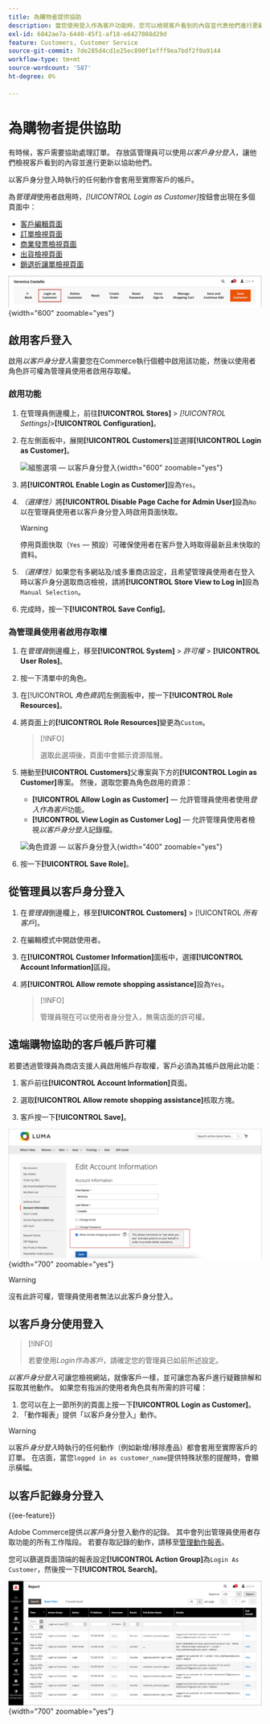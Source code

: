 ```yaml
---
title: 為購物者提供協助
description: 當您使用登入作為客戶功能時，您可以檢視客戶看到的內容並代表他們進行更新。
exl-id: 6842ae7a-6440-45f1-af18-e6427088d29d
feature: Customers, Customer Service
source-git-commit: 7de285d4cd1e25ec890f1efff9ea7bdf2f0a9144
workflow-type: tm+mt
source-wordcount: '587'
ht-degree: 0%

---
```


# 為購物者提供協助

有時候，客戶需要協助處理訂單。 存放區管理員可以使用&#x200B;_以客戶身分登入_，讓他們檢視客戶看到的內容並進行更新以協助他們。

以客戶身分登入時執行的任何動作會套用至實際客戶的帳戶。

為&#x200B;_管理員_&#x200B;使用者啟用時，_[!UICONTROL Login as Customer]_&#x200B;按鈕會出現在多個頁面中：

* [客戶編輯頁面](../customers/update-account.md)
* [訂單檢視頁面](../stores-purchase/order-processing.md)
* [商業發票檢視頁面](../stores-purchase/invoices.md)
* [出貨檢視頁面](../stores-purchase/shipments.md)
* [銷退折讓單檢視頁面](../stores-purchase/credit-memo-create.md)

![以客戶身分登入](assets/login-as-customer.png){width="600" zoomable="yes"}

## 啟用客戶登入

啟用&#x200B;_以客戶身分登入_&#x200B;需要您在Commerce執行個體中啟用該功能，然後以使用者角色許可權為管理員使用者啟用存取權。

### 啟用功能

1. 在管理員側邊欄上，前往&#x200B;**[!UICONTROL Stores]** > _[!UICONTROL Settings]_>**[!UICONTROL Configuration]**。

1. 在左側面板中，展開&#x200B;**[!UICONTROL Customers]**&#x200B;並選擇&#x200B;**[!UICONTROL Login as Customer]**。

   ![組態選項 — 以客戶身分登入](../configuration-reference/customers/assets/login-as-customer.png){width="600" zoomable="yes"}

1. 將&#x200B;**[!UICONTROL Enable Login as Customer]**&#x200B;設為`Yes`。

1. _（選擇性）_&#x200B;將&#x200B;**[!UICONTROL Disable Page Cache for Admin User]**&#x200B;設為`No`以在管理員使用者以客戶身分登入時啟用頁面快取。

   >[!WARNING]
   >
   > 停用頁面快取（`Yes` — 預設）可確保使用者在客戶登入時取得最新且未快取的資料。

1. _（選擇性）_&#x200B;如果您有多網站及/或多重商店設定，且希望管理員使用者在登入時以客戶身分選取商店檢視，請將&#x200B;**[!UICONTROL Store View to Log in]**&#x200B;設為`Manual Selection`。

1. 完成時，按一下&#x200B;**[!UICONTROL Save Config]**。

### 為管理員使用者啟用存取權

1. 在&#x200B;_管理員_&#x200B;側邊欄上，移至&#x200B;**[!UICONTROL System]** > _許可權_ > **[!UICONTROL User Roles]**。

1. 按一下清單中的角色。

1. 在&#x200B;[!UICONTROL _角色資訊_]&#x200B;左側面板中，按一下&#x200B;**[!UICONTROL Role Resources]**。

1. 將頁面上的&#x200B;**[!UICONTROL Role Resources]**&#x200B;變更為`Custom`。

   >[!INFO]
   >
   > 選取此選項後，頁面中會顯示資源階層。

1. 捲動至&#x200B;**[!UICONTROL Customers]**&#x200B;父專案與下方的&#x200B;**[!UICONTROL Login as Customer]**&#x200B;專案。 然後，選取您要為角色啟用的資源：

   * **[!UICONTROL Allow Login as Customer]** — 允許管理員使用者使用&#x200B;_登入作為客戶_&#x200B;功能。
   * **[!UICONTROL View Login as Customer Log]** — 允許管理員使用者檢視&#x200B;_以客戶身分登入_&#x200B;記錄檔。

   ![角色資源 — 以客戶身分登入](assets/customers-login-as-customer-role-resources.png){width="400" zoomable="yes"}

1. 按一下&#x200B;**[!UICONTROL Save Role]**。

## 從管理員以客戶身分登入

1. 在&#x200B;_管理員_&#x200B;側邊欄上，移至&#x200B;**[!UICONTROL Customers]** > [!UICONTROL _所有客戶_]。

1. 在編輯模式中開啟使用者。

1. 在&#x200B;**[!UICONTROL Customer Information]**&#x200B;面板中，選擇&#x200B;**[!UICONTROL Account Information]**&#x200B;區段。

1. 將&#x200B;**[!UICONTROL Allow remote shopping assistance]**&#x200B;設為`Yes`。

   >[!INFO]
   >
   >管理員現在可以使用者身分登入，無需店面的許可權。

## 遠端購物協助的客戶帳戶許可權

若要透過管理員為商店支援人員啟用帳戶存取權，客戶必須為其帳戶啟用此功能：

1. 客戶前往&#x200B;**[!UICONTROL Account Information]**&#x200B;頁面。

1. 選取&#x200B;**[!UICONTROL Allow remote shopping assistance]**&#x200B;核取方塊。

1. 客戶按一下&#x200B;**[!UICONTROL Save]**。

![帳戶資訊頁](assets/permission.png){width="700" zoomable="yes"}

>[!WARNING]
>
>沒有此許可權，管理員使用者無法以此客戶身分登入。

## 以客戶身分使用登入

>[!INFO]
>
>若要使用&#x200B;_Login作為客戶_，請確定您的管理員已如前所述設定。

_以客戶身分登入_&#x200B;可讓您檢視網站，就像客戶一樣，並可讓您為客戶進行疑難排解和採取其他動作。 如果您有指派的使用者角色具有所需的許可權：

1. 您可以在上一節所列的頁面上按一下&#x200B;**[!UICONTROL Login as Customer]**。
1. 「動作報表」提供「以客戶身分登入」動作。

>[!WARNING]
>
>以客戶&#x200B;_身分登入_&#x200B;時執行的任何動作（例如新增/移除產品）都會套用至實際客戶的訂單。 在店面，當您`logged in as customer_name`提供特殊狀態的提醒時，會顯示橫幅。

## 以客戶記錄身分登入

{{ee-feature}}

Adobe Commerce提供&#x200B;_以客戶_&#x200B;身分登入動作的記錄。 其中會列出管理員使用者存取功能的所有工作階段。 若要存取記錄的動作，請移至[管理動作報表](../systems/action-log-report.md)。

您可以篩選頁面頂端的報表設定&#x200B;**[!UICONTROL Action Group]**&#x200B;為`Login As Customer`，然後按一下&#x200B;**[!UICONTROL Search]**。

![篩選動作報告](assets/customers-login-as-customer-log-filter.png){width="700" zoomable="yes"}
